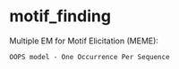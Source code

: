 motif_finding
=============

Multiple EM for Motif Elicitation (MEME):
   
    OOPS model - One Occurrence Per Sequence
    
